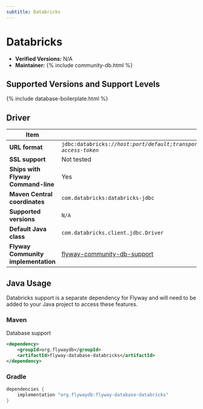```yaml
---
subtitle: Databricks
---
```

# Databricks
- **Verified Versions:** N/A
- **Maintainer:** {% include community-db.html %}

## Supported Versions and Support Levels

{% include database-boilerplate.html %}

## Driver

| Item                                | Details                                                                                                                                                                   |
| ----------------------------------- | ------------------------------------------------------------------------------------------------------------------------------------------------------------------------- |
| **URL format**                      | <code>jdbc:databricks://<i>host</i>:<i>port</i><i>/default;transportMode=http;ssl=1;httpPath=path;EnableArrow=0;AuthMech=3;UID=token;PWD=personal-access-token</i></code> |
| **SSL support**                     | Not tested                                                                                                                                                                |
| **Ships with Flyway Command-line**  | Yes                                                                                                                                                                       |
| **Maven Central coordinates**       | `com.databricks:databricks-jdbc`                                                                                                                                          |
| **Supported versions**              | `N/A`                                                                                                                                                                     |
| **Default Java class**              | `com.databricks.client.jdbc.Driver`                                                                                                                                       |
| **Flyway Community implementation** | [flyway-community-db-support](https://github.com/flyway/flyway-community-db-support/tree/main/flyway-database-databricks)                                                 |

## Java Usage

Databricks support is a separate dependency for Flyway and will need to be added to your Java project to access these features.


### Maven

Database support
```xml
<dependency>
    <groupId>org.flywaydb</groupId>
    <artifactId>flyway-database-databricks</artifactId>
</dependency>
```

### Gradle

```groovy
dependencies {
    implementation "org.flywaydb:flyway-database-databricks"
}
```